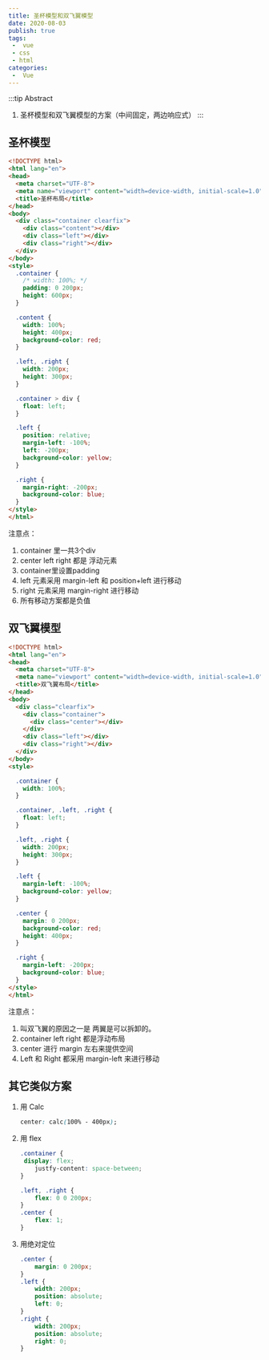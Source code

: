 ```yaml
---
title: 圣杯模型和双飞翼模型
date: 2020-08-03
publish: true
tags:
 -  vue
 - css
 - html
categories: 
 -  Vue
---
```


:::tip Abstract
1. 圣杯模型和双飞翼模型的方案（中间固定，两边响应式）
:::

<!-- more -->

## 圣杯模型

```html
<!DOCTYPE html>
<html lang="en">
<head>
  <meta charset="UTF-8">
  <meta name="viewport" content="width=device-width, initial-scale=1.0">
  <title>圣杯布局</title>
</head>
<body>
  <div class="container clearfix">
    <div class="content"></div>
    <div class="left"></div>
    <div class="right"></div>
  </div>
</body>
<style>
  .container {
    /* width: 100%; */
    padding: 0 200px;
    height: 600px;
  }

  .content {
    width: 100%;
    height: 400px;
    background-color: red;
  }

  .left, .right {
    width: 200px;
    height: 300px;
  }

  .container > div {
    float: left;
  }

  .left {
    position: relative;
    margin-left: -100%;
    left: -200px;
    background-color: yellow;
  }

  .right {
    margin-right: -200px;
    background-color: blue;
  }
</style>
</html>
```

注意点：

1. container 里一共3个div
2. center left right 都是 浮动元素
3. container里设置padding
4. left 元素采用 margin-left 和 position+left 进行移动
5. right 元素采用 margin-right 进行移动
6. 所有移动方案都是负值

## 双飞翼模型

```html
<!DOCTYPE html>
<html lang="en">
<head>
  <meta charset="UTF-8">
  <meta name="viewport" content="width=device-width, initial-scale=1.0">
  <title>双飞翼布局</title>
</head>
<body>
  <div class="clearfix">
    <div class="container">
      <div class="center"></div>
    </div>
    <div class="left"></div>
    <div class="right"></div>
  </div>
</body>
<style>

  .container {
    width: 100%;
  }

  .container, .left, .right {
    float: left;
  }

  .left, .right {
    width: 200px;
    height: 300px;
  }

  .left {
    margin-left: -100%;
    background-color: yellow;
  }

  .center {
    margin: 0 200px;
    background-color: red;
    height: 400px;
  }

  .right {
    margin-left: -200px;
    background-color: blue;
  }
</style>
</html>
```

注意点：

1. 叫双飞翼的原因之一是 两翼是可以拆卸的。
2. container left right 都是浮动布局
3. center 进行 margin 左右来提供空间
4. Left 和 Right 都采用 margin-left 来进行移动

## 其它类似方案

1. 用 Calc

   ```css
   center: calc(100% - 400px);
   ```

2. 用 flex

   ```css
   .container {
   	display: flex;
       justfy-content: space-between;
   }
   
   .left, .right {
       flex: 0 0 200px;
   }
   .center {
       flex: 1;
   }
   ```

3. 用绝对定位

   ```css
   .center {
       margin: 0 200px;
   }
   .left {
       width: 200px;
       position: absolute;
       left: 0;
   }
   .right {
       width: 200px;
       position: absolute;
       right: 0;
   }
   ```


 
